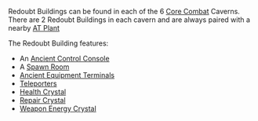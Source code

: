 Redoubt Buildings can be found in each of the 6
[Core Combat](../items/Core_Combat.md) Caverns. There are 2 Redoubt Buildings in
each cavern and are always paired with a nearby [AT Plant](AT_Plant.md)

The Redoubt Building features:

- An [Ancient Control Console](../items/Ancient_Control_Console.md)
- A [Spawn Room](Spawn_Room.md)
- [Ancient Equipment Terminals](../items/Ancient_Equipment_Terminal.md)
- [Teleporters](../terminology/Teleporter.md)
- [Health Crystal](../items/Health_Crystal.md)
- [Repair Crystal](../items/Repair_Crystal.md)
- [Weapon Energy Crystal](../items/Weapon_Energy_Crystal.md)


